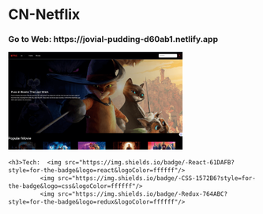 <h1>CN-Netflix</h1>
<h3>Go to Web: https://jovial-pudding-d60ab1.netlify.app </h3>
  <img width='70%' src="https://github.com/jenny4711/portfolio-site/blob/main/img/projects/netflixC.png"/>
  
    <h3>Tech:  <img src="https://img.shields.io/badge/-React-61DAFB?style=for-the-badge&logo=react&logoColor=ffffff"/>
             <img src="https://img.shields.io/badge/-CSS-1572B6?style=for-the-badge&logo=css&logoColor=ffffff"/>
             <img src="https://img.shields.io/badge/-Redux-764ABC?style=for-the-badge&logo=redux&logoColor=ffffff"/>
 <h3>
  
  
  
  

